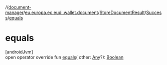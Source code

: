 //[document-manager](../../../../index.md)/[eu.europa.ec.eudi.wallet.document](../../index.md)/[StoreDocumentResult](../index.md)/[Success](index.md)/[equals](equals.md)

# equals

[androidJvm]\
open operator override fun [equals](equals.md)(
other: [Any](https://kotlinlang.org/api/latest/jvm/stdlib/kotlin/-any/index.html)?): [Boolean](https://kotlinlang.org/api/latest/jvm/stdlib/kotlin/-boolean/index.html)
